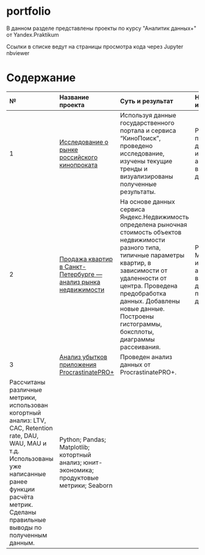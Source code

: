 # portfolio

В данном разделе представлены проекты по курсу "Аналитик данных+" от Yandex.Praktikum

Ссылки в списке ведут на страницы просмотра кода через Jupyter nbviewer

# Содержание
| № | Название проекта | Суть и результат | Навыки и инструменты |
| :-------------------- | :--------------------- |:---------------------------| :---------------------------| 
| 1 | [Исследование о рынке российского кинопроката](https://github.com/Yuliya-kagaeva/portfolio/blob/main/project/analysis_film.ipynb)|Используя данные государственного портала и сервиса “КиноПоиск”, проведено исследование, изучены текущие тренды и визуализированы полученные результаты.| Python; Pandas; предобработка данных; исследовательский анализ данных; визуализация данных
| 2 | [Продажа квартир в Санкт-Петербурге — анализ рынка недвижимости](https://github.com/Yuliya-kagaeva/portfolio/blob/main/project/analisys_flats_spb_(1).ipynb)| На основе данных сервиса Яндекс.Недвижимость определена рыночная стоимость объектов недвижимости разного типа, типичные параметры квартир, в зависимости от удаленности от центра. Проведена предобработка данных. Добавлены новые данные. Построены гистограммы, боксплоты, диаграммы рассеивания. | Python; Pandas; Matplotlib; исследовательский анализ данных; визуализация данных; предобработка данных
| 3 | [Анализ убытков приложения ProcrastinatePRO+](https://github.com/Yuliya-kagaeva/portfolio/blob/main/project/analysis_of_business_indicators.ipynb)| Проведен анализ данных от ProcrastinatePRO+.
Рассчитаны различные метрики, использован когортный анализ: LTV, CAC, Retention rate, DAU, WAU, MAU и т.д. Использованы уже написанные ранее функции расчёта метрик. Сделаны правильные выводы по полученным данным.| Python; Pandas; Matplotlib; котортный анализ; юнит-экономика; продуктовые метрики; Seaborn



